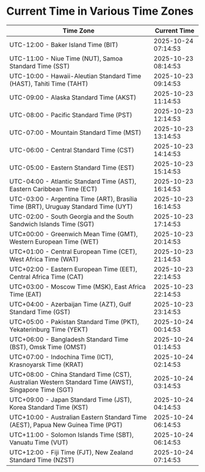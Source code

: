 # Current Time in Various Time Zones

| Time Zone | Current Time |
|-----------|--------------|
| UTC-12:00 - Baker Island Time (BIT) | 2025-10-24 07:14:53 |
| UTC-11:00 - Niue Time (NUT), Samoa Standard Time (SST) | 2025-10-23 08:14:53 |
| UTC-10:00 - Hawaii-Aleutian Standard Time (HAST), Tahiti Time (TAHT) | 2025-10-23 09:14:53 |
| UTC-09:00 - Alaska Standard Time (AKST) | 2025-10-23 11:14:53 |
| UTC-08:00 - Pacific Standard Time (PST) | 2025-10-23 12:14:53 |
| UTC-07:00 - Mountain Standard Time (MST) | 2025-10-23 13:14:53 |
| UTC-06:00 - Central Standard Time (CST) | 2025-10-23 14:14:53 |
| UTC-05:00 - Eastern Standard Time (EST) | 2025-10-23 15:14:53 |
| UTC-04:00 - Atlantic Standard Time (AST), Eastern Caribbean Time (ECT) | 2025-10-23 16:14:53 |
| UTC-03:00 - Argentina Time (ART), Brasília Time (BRT), Uruguay Standard Time (UYT) | 2025-10-23 16:14:53 |
| UTC-02:00 - South Georgia and the South Sandwich Islands Time (SGT) | 2025-10-23 17:14:53 |
| UTC±00:00 - Greenwich Mean Time (GMT), Western European Time (WET) | 2025-10-23 20:14:53 |
| UTC+01:00 - Central European Time (CET), West Africa Time (WAT) | 2025-10-23 21:14:53 |
| UTC+02:00 - Eastern European Time (EET), Central Africa Time (CAT) | 2025-10-23 22:14:53 |
| UTC+03:00 - Moscow Time (MSK), East Africa Time (EAT) | 2025-10-23 22:14:53 |
| UTC+04:00 - Azerbaijan Time (AZT), Gulf Standard Time (GST) | 2025-10-23 23:14:53 |
| UTC+05:00 - Pakistan Standard Time (PKT), Yekaterinburg Time (YEKT) | 2025-10-24 00:14:53 |
| UTC+06:00 - Bangladesh Standard Time (BST), Omsk Time (OMST) | 2025-10-24 01:14:53 |
| UTC+07:00 - Indochina Time (ICT), Krasnoyarsk Time (KRAT) | 2025-10-24 02:14:53 |
| UTC+08:00 - China Standard Time (CST), Australian Western Standard Time (AWST), Singapore Time (SGT) | 2025-10-24 03:14:53 |
| UTC+09:00 - Japan Standard Time (JST), Korea Standard Time (KST) | 2025-10-24 04:14:53 |
| UTC+10:00 - Australian Eastern Standard Time (AEST), Papua New Guinea Time (PGT) | 2025-10-24 06:14:53 |
| UTC+11:00 - Solomon Islands Time (SBT), Vanuatu Time (VUT) | 2025-10-24 06:14:53 |
| UTC+12:00 - Fiji Time (FJT), New Zealand Standard Time (NZST) | 2025-10-24 07:14:53 |
